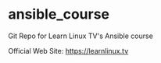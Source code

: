 # ansible_course
Git Repo for Learn Linux TV's Ansible course

Official Web Site:  https://learnlinux.tv
